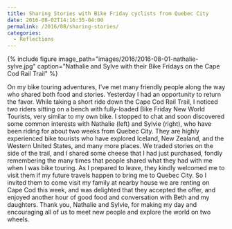```yaml
---
title: Sharing Stories with Bike Friday cyclists from Quebec City
date: 2016-08-02T14:16:35-04:00
permalink: /2016/08/sharing-stories/
categories:
  - Reflections
---
```

{% include figure image_path="images/2016/2016-08-01-nathalie-sylve.jpg" caption="Nathalie and Sylve with their Bike Fridays on the Cape Cod Rail Trail" %}

On my bike touring adventures, I've met many friendly people along the way who shared both food and stories. Yesterday I had an opportunity to return the favor. While taking a short ride down the Cape Cod Rail Trail, I noticed two riders sitting on a bench with fully-loaded Bike Friday New World Tourists, very similar to my own bike. I stopped to chat and soon discovered some common interests with Nathalie (left) and Sylvie (right), who have been riding for about two weeks from Quebec City. They are highly experienced bike tourists who have explored Iceland, New Zealand, and the Western United States, and many more places. We traded stories on the side of the trail, and I shared some cheese that I had just purchased, fondly remembering the many times that people shared what they had with me when I was bike touring. As I prepared to leave, they kindly welcomed me to visit them if my future travels happen to bring me to Quebec City. So I invited them to come visit my family at nearby house we are renting on Cape Cod this week, and was delighted that they accepted the offer, and enjoyed another hour of good food and conversation with Beth and my daughters. Thank you, Nathalie and Sylvie, for making my day and encouraging all of us to meet new people and explore the world on two wheels.
